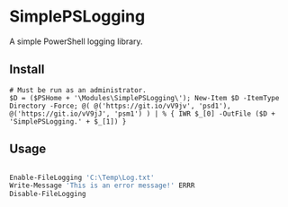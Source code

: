 # SimplePSLogging
A simple PowerShell logging library.

## Install
```
# Must be run as an administrator.
$D = ($PSHome + '\Modules\SimplePSLogging\'); New-Item $D -ItemType Directory -Force; @( @('https://git.io/vV9jv', 'psd1'), @('https://git.io/vV9jJ', 'psm1') ) | % { IWR $_[0] -OutFile ($D + 'SimplePSLogging.' + $_[1]) }
```

## Usage

```Powershell

Enable-FileLogging 'C:\Temp\Log.txt'
Write-Message 'This is an error message!' ERRR
Disable-FileLogging

```
